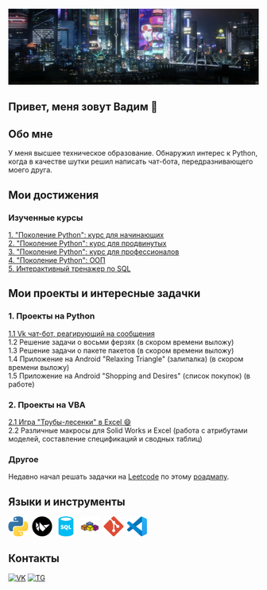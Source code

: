 ![Header](https://github.com/makarov-vadim/makarov-vadim/blob/main/assets/header.png)

## Привет, меня зовут Вадим 👋

## Обо мне
У меня высшее техническое образование. Обнаружил интерес к Python, когда в качестве шутки решил написать чат-бота, передразнивающего моего друга.

## Мои достижения
### Изученные курсы
[1. "Поколение Python": курс для начинающих](https://stepik.org/cert/1596593)  
[2. "Поколение Python": курс для продвинутых](https://stepik.org/cert/2107088)  
[3. "Поколение Python": курс для профессионалов](https://stepik.org/cert/2396524)  
[4. "Поколение Python": ООП](https://stepik.org/cert/2600527)  
[5. Интерактивный тренажер по SQL](https://stepik.org/cert/2761059)  

## Мои проекты и интересные задачки
### 1. Проекты на Python 
[1.1 Vk чат-бот, реагирующий на сообщения](https://github.com/makarov-vadim/vk_bot_1)  
1.2 Решение задачи о восьми ферзях (в скором времени выложу)  
1.3 Решение задачи о пакете пакетов (в скором времени выложу)  
1.4 Приложение на Android "Relaxing Triangle" (залипалка) (в скором времени выложу)  
1.5 Приложение на Android "Shopping and Desires" (список покупок) (в работе)

### 2. Проекты на VBA
[2.1 Игра "Трубы-лесенки" в Excel 😄](https://github.com/makarov-vadim/pipes-ladders)  
2.2 Различные макросы для Solid Works и Excel (работа с атрибутами моделей, составление спецификаций и сводных таблиц)

### Другое
Недавно начал решать задачки на  [Leetcode](https://leetcode.com/u/makarov-vadim/) по этому [роадмапу](https://neetcode.io/roadmap).  



## Языки и инструменты
<div>
  <img src="https://github.com/makarov-vadim/makarov-vadim/blob/main/assets/python.svg" title="python" alt="python" width="40" height="40"/>&nbsp
  <img src="https://github.com/makarov-vadim/makarov-vadim/blob/main/assets/kivy.svg" title="kivy" alt="kivy" width="40" height="40"/>&nbsp
  <img src="https://github.com/makarov-vadim/makarov-vadim/blob/main/assets/sql.svg" title="sql" alt="sql" width="40" height="40"/>&nbsp
  <img src="https://github.com/makarov-vadim/makarov-vadim/blob/main/assets/vba.svg" title="vba" alt="vba" width="40" height="40"/>&nbsp
    <img src="https://github.com/makarov-vadim/makarov-vadim/blob/main/assets/git.svg" title="git" alt="git" width="40" height="40"/>&nbsp
  <img src="https://github.com/makarov-vadim/makarov-vadim/blob/main/assets/vscode.svg" title="vscode" alt="vscode" width="40" height="40"/>&nbsp

## Контакты
[![VK](https://img.shields.io/badge/-VK-black?style=for-the-badge&logo=VK)](https://vk.com/this_link_is_wrong)
[![TG](https://img.shields.io/badge/-TG-black?style=for-the-badge&logo=telegram)](https://t.me/evph000)

